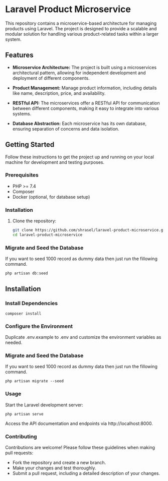 # Laravel Product Microservice

This repository contains a microservice-based architecture for managing products using Laravel. The project is designed to provide a scalable and modular solution for handling various product-related tasks within a larger system.

## Features

- **Microservice Architecture:** The project is built using a microservices architectural pattern, allowing for independent development and deployment of different components.

- **Product Management:** Manage product information, including details like name, description, price, and availability.

- **RESTful API:** The microservices offer a RESTful API for communication between different components, making it easy to integrate into various systems.

- **Database Abstraction:** Each microservice has its own database, ensuring separation of concerns and data isolation.

## Getting Started

Follow these instructions to get the project up and running on your local machine for development and testing purposes.

### Prerequisites

- PHP >= 7.4
- Composer
- Docker (optional, for database setup)

### Installation

1. Clone the repository:

   ```bash
   git clone https://github.com/shrasel/laravel-product-microservice.git
   cd laravel-product-microservice
   ```

### Migrate and Seed the Database

If you want to seed 1000 record as dummy data then just run the fillowing command.

```
php artisan db:seed
```

## Installation

### Install Dependencies

```
composer install
```

### **Configure the Environment**
Duplicate .env.example to .env and customize the environment variables as needed.


### Migrate and Seed the Database

If you want to seed 1000 record as dummy data then just run the fillowing command.

```
php artisan migrate --seed
```

### Usage

Start the Laravel development server:

```
php artisan serve
```

Access the API documentation and endpoints via http://localhost:8000.

### Contributing
Contributions are welcome! Please follow these guidelines when making pull requests:

- Fork the repository and create a new branch.
- Make your changes and test thoroughly.
- Submit a pull request, including a detailed description of your changes.
